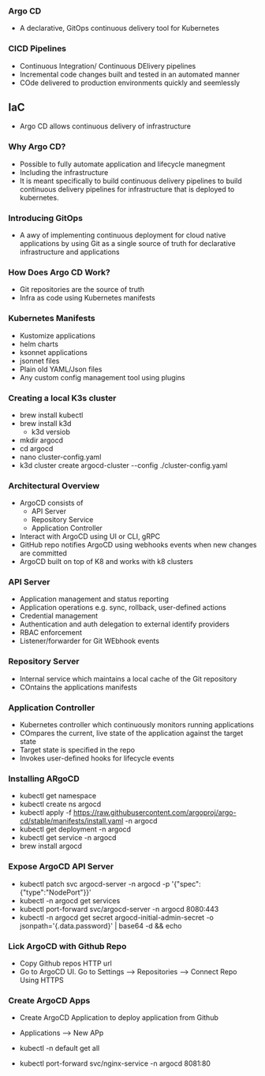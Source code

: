 ### Argo CD
- A declarative, GitOps continuous delivery tool for Kubernetes

### CICD Pipelines
- Continuous Integration/ Continuous DElivery pipelines
- Incremental code changes built and tested in an automated manner
- COde delivered to production environments quickly and seemlessly

## IaC
- Argo CD allows continuous delivery of infrastructure

### Why Argo CD?
- Possible to fully automate application and lifecycle manegment
- Including the infrastructure
- It is meant specifically to build continuous delivery pipelines to build continuous delivery pipelines for infrastructure that is deployed to kubernetes.

### Introducing GitOps
- A awy of implementing continuous deployment for cloud native applications by using Git as a single source of truth for declarative infrastructure and applications


### How Does Argo CD Work?
- Git repositories are the source of truth
- Infra as code using Kubernetes manifests

### Kubernetes Manifests
- Kustomize applications
- helm charts
- ksonnet applications
- jsonnet files
- Plain old YAML/Json files
- Any custom config management tool using plugins

### Creating a local K3s cluster
- brew install kubectl
- brew install k3d
    - k3d versiob
- mkdir argocd
- cd argocd
- nano cluster-config.yaml
- k3d cluster create argocd-cluster --config ./cluster-config.yaml

### Architectural Overview
- ArgoCD consists of
    - API Server
    - Repository Service
    - Application Controller
- Interact with ArgoCD using UI or CLI, gRPC
- GitHub repo notifies ArgoCD using webhooks events when new changes are committed
- ArgoCD built on top of K8 and works with k8 clusters

### API Server
- Application management and status reporting
- Application operations e.g. sync, rollback, user-defined actions
- Credential management
- Authentication and auth delegation to external identify providers 
- RBAC enforcement
- Listener/forwarder for Git WEbhook events


### Repository Server
- Internal service which maintains a local cache of the Git repository
- COntains the applications manifests


### Application Controller
- Kubernetes controller which continuously monitors running applications
- COmpares the current, live state of the application against the target state
- Target state is specified in the repo
- Invokes user-defined hooks for lifecycle events

### Installing ARgoCD
- kubectl get namespace
- kubectl create ns argocd
- kubectl apply -f https://raw.githubusercontent.com/argoproj/argo-cd/stable/manifests/install.yaml -n argocd
- kubectl get deployment -n argocd
- kubectl get service -n argocd
- brew install argocd


### Expose ArgoCD API Server
- kubectl patch svc argocd-server -n argocd -p '{"spec": {"type":"NodePort"}}'
- kubectl -n argocd get services
- kubectl port-forward svc/argocd-server -n argocd 8080:443
- kubectl -n argocd get secret argocd-initial-admin-secret -o jsonpath='{.data.password}' | base64 -d && echo


### Lick ArgoCD with Github Repo
- Copy Github repos HTTP url
- Go to ArgoCD UI. Go to Settings --> Repositories --> Connect Repo Using HTTPS

### Create ArgoCD Apps
- Create ArgoCD Application to deploy application from Github
- Applications --> New APp


- kubectl -n default get all
- kubectl port-forward svc/nginx-service -n argocd 8081:80
